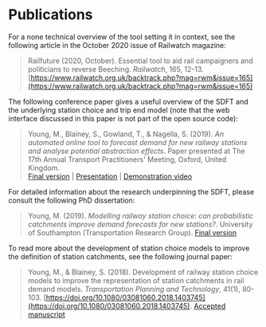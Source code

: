 # Publications
<!-- position: 3 -->

For a none technical overview of the tool setting it in context, see the following article in the October 2020 issue of Railwatch magazine:

>Railfuture (2020, October). Essential tool to aid rail campaigners and politicians to reverse Beeching. *Railwatch*, 165, 12-13. [https://www.railwatch.org.uk/backtrack.php?mag=rwm&issue=165](https://www.railwatch.org.uk/backtrack.php?mag=rwm&issue=165) 

The following conference paper gives a useful overview of the SDFT and the underlying station choice and trip end model (note that the web interface discussed in this paper is not part of the open source code):

>Young, M., Blainey, S., Gowland, T., & Nagella, S. (2019). *An automated online tool to forecast demand for new railway stations and analyse potential abstraction effects*. Paper presented at The 17th Annual Transport Practitioners' Meeting, Oxford, United Kingdom.  
[Final version](https://www.marcusyoung.co.uk/files/tpm2019.pdf) | [Presentation](https://www.marcusyoung.co.uk/files/tpm2019presentation.pdf) | [Demonstration video](https://vimeo.com/449010572)

For detailed information about the research underpinning the SDFT, please consult the following PhD dissertation:

>Young, M. (2019). *Modelling railway station choice: can probabilistic catchments improve demand forecasts for new stations?*. University of Southampton (Transportation Research Group). [Final version](https://eprints.soton.ac.uk/430041/)


To read more about the development of station choice models to improve the definition of station catchments, see the following journal paper:

>Young, M., & Blainey, S. (2018). Development of railway station choice models to improve the representation of station catchments in rail demand models. *Transportation Planning and Technology*, 41(1), 80-103. [https://doi.org/10.1080/03081060.2018.1403745](https://doi.org/10.1080/03081060.2018.1403745). [Accepted manuscript](https://www.marcusyoung.co.uk/files/tpt2017.pdf)



